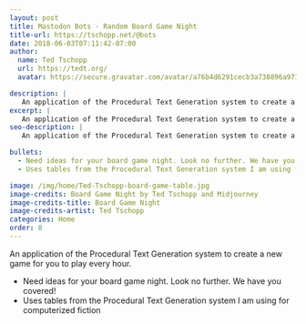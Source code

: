 ```yaml
---
layout: post
title: Mastodon Bots - Random Board Game Night
title-url: https://tschopp.net/@bots
date: 2018-06-03T07:11:42-07:00
author:
  name: Ted Tschopp
  url: https://tedt.org/
  avatar: https://secure.gravatar.com/avatar/a76b4d6291cecb3a738896a971bfb903?s=512&d=mp&r=g

description: |
   An application of the Procedural Text Generation system to create a new game for you to play every hour. 
excerpt: |
   An application of the Procedural Text Generation system to create a new game for you to play every hour.
seo-description: |
   An application of the Procedural Text Generation system to create a new game for you to play every hour.

bullets:
  - Need ideas for your board game night. Look no further. We have you covered!
  - Uses tables from the Procedural Text Generation system I am using for computerized fiction

image: /img/home/Ted-Tschopp-board-game-table.jpg
image-credits: Board Game Night by Ted Tschopp and Midjourney
image-credits-title: Board Game Night
image-credits-artist: Ted Tschopp
categories: Home
order: 8
---
```


An application of the Procedural Text Generation system to create a new game for you to play every hour.
* Need ideas for your board game night. Look no further. We have you covered!
* Uses tables from the Procedural Text Generation system I am using for computerized fiction
